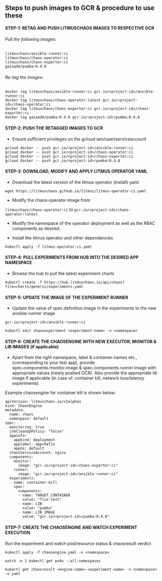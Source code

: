 ## Steps to push images to GCR & procedure to use these

#### STEP-1: RETAG AND PUSH LITMUSCHAOS IMAGES TO RESPECTIVE GCR

###### Pull the following images:

```
litmuschaos/ansible-runner:ci
litmuschaos/chaos-operator:ci
litmuschaos/chaos-exporter:ci
gaiaadm/pumba:0.4.8
```
###### Re-tag the images:

```
docker tag litmuschaos/ansible-runner:ci gcr.io/<project-id>/ansible-runner:ci
docker tag litmuschaos/chaos-operator:latest gcr.io/<project-id>/chaos-operator:ci
docker tag litmuschaos/chaos-exporter:ci gcr.io/<project-id>/chaos-exporter:ci
docker tag gaiaadm/pumba:0.4.8 gcr.io/<project-id>/pumba:0.4.8
```

#### STEP-2: PUSH THE RETAGGED IMAGES TO GCR

- Ensure sufficient privileges on the gcloud iam/user/serviceaccount

```
gcloud docker -- push gcr.io/<project-id>/ansible-runner:ci
gcloud docker -- push gcr.io/<project-id>/chaos-operator:ci
gcloud docker -- push gcr.io/<project-id>/chaos-exporter:ci
gcloud docker -- push gcr.io/<project-id>/pumba:0.4.8
```

#### STEP-3: DOWNLOAD, MODIFY AND APPLY LITMUS OPERATOR YAML

- Download the latest version of the litmus operator (install) yaml

`wget https://litmuschaos.github.io/litmus/litmus-operator-ci.yaml`

- Modify the chaos-operator image from

`litmuschaos/chaos-operator:ci` to `gcr.io/<project-id>/chaos-operator:latest`

- Modify the namespace of the operator deployment as well as the RBAC components as desired.

- Install the litmus operator and other dependencies

`kubectl apply -f litmus-operator-ci.yaml`

#### STEP-4: PULL EXPERIMENTS FROM HUB INTO THE DESIRED APP NAMESPACE

- Browse the hub to pull the latest experiment charts

`kubectl create -f https://hub.litmuschaos.io/api/chaos?file=charts/generic/experiments.yaml`

#### STEP-5: UPDATE THE IMAGE OF THE EXPERIMENT RUNNER

- Update the value of spec.definition.image in the experiments to the new ansible-runner image

`gcr.io/<project-id>/ansible-runner:ci`

`kubectl edit chaosexperiment <experiment-name> -n <namespace>`

#### STEP-6: CREATE THE CHAOSENGINE WITH NEW EXECUTOR, MONITOR & LIB IMAGES (if applicable)

- Apart from the right namespace, label & container-names etc., (corresponding to your test app), provide spec.components.monitor.image & spec.components.runner.image with appropriate values (newly pushed GCR).
Also provide the appropriate lib image if applicable (in case of: container kill, network loss/latency experiments)

Example chaosengine for container kill is shown below:

```
apiVersion: litmuschaos.io/v1alpha1
kind: ChaosEngine
metadata:
  name: chaos
  namespace: default
spec:
  monitoring: true
  jobCleanUpPolicy: "false"
  appinfo:
    appkind: deployment
    applabel: app=hello
    appns: default
  chaosServiceAccount: nginx
  components:
    monitor:
      image: "gcr.io/<project-id>/chaos-exporter:ci"
    runner:
      image: "gcr.io/<project-id>/ansible-runner:ci"
  experiments:
  - name: container-kill
    spec:
      components:
      - name: TARGET_CONTAINER
        value: "flux-test"
      - name: LIB
        value: "pumba"
      - name: LIB_IMAGE
        value: "gcr.io/<project-id>/pumba:0.4.8"
```

#### STEP-7: CREATE THE CHAOSENGINE AND WATCH EXPERIMENT EXECUTION

Run the experiment and watch pod/resource status & chaosresult verdict

`kubectl apply -f chaosengine.yaml -n <namespace>`

`watch -n 1 kubectl get pods --all-namespaces`

`kubectl get chaosresult <engine-name>-<experiment-name> -n <namespace> -o yaml`
